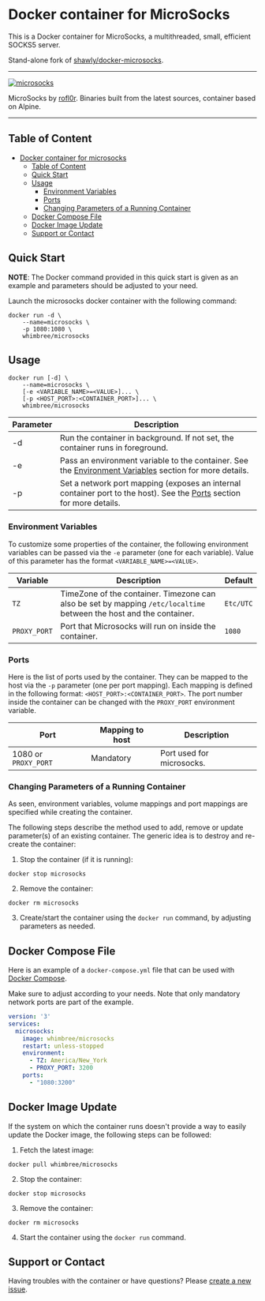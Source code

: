 # Docker container for MicroSocks

This is a Docker container for MicroSocks, a multithreaded, small, efficient SOCKS5 server.

Stand-alone fork of [shawly/docker-microsocks](https://github.com/shawly/docker-microsocks).

---

[![microsocks](https://dummyimage.com/400x110/ffffff/575757&text=MicroSocks)](https://github.com/rofl0r/microsocks)

MicroSocks by [rofl0r](https://github.com/rofl0r/microsocks). Binaries built from the latest sources, container based on Alpine.

---
## Table of Content

   * [Docker container for microsocks](#docker-container-for-microsocks)
      * [Table of Content](#table-of-content)
      * [Quick Start](#quick-start)
      * [Usage](#usage)
         * [Environment Variables](#environment-variables)
         * [Ports](#ports)
         * [Changing Parameters of a Running Container](#changing-parameters-of-a-running-container)
      * [Docker Compose File](#docker-compose-file)
      * [Docker Image Update](#docker-image-update)
      * [Support or Contact](#support-or-contact)

## Quick Start

**NOTE**: The Docker command provided in this quick start is given as an example
and parameters should be adjusted to your need.

Launch the microsocks docker container with the following command:
```
docker run -d \
    --name=microsocks \
    -p 1080:1080 \
    whimbree/microsocks
```

## Usage

```
docker run [-d] \
    --name=microsocks \
    [-e <VARIABLE_NAME>=<VALUE>]... \
    [-p <HOST_PORT>:<CONTAINER_PORT>]... \
    whimbree/microsocks
```
| Parameter | Description |
|-----------|-------------|
| -d        | Run the container in background.  If not set, the container runs in foreground. |
| -e        | Pass an environment variable to the container.  See the [Environment Variables](#environment-variables) section for more details. |
| -p        | Set a network port mapping (exposes an internal container port to the host).  See the [Ports](#ports) section for more details. |

### Environment Variables

To customize some properties of the container, the following environment
variables can be passed via the `-e` parameter (one for each variable).  Value
of this parameter has the format `<VARIABLE_NAME>=<VALUE>`.

| Variable       | Description                                  | Default |
|----------------|----------------------------------------------|---------|
|`TZ`| TimeZone of the container.  Timezone can also be set by mapping `/etc/localtime` between the host and the container. | `Etc/UTC` |
|`PROXY_PORT`| Port that Microsocks will run on inside the container. | `1080` |

### Ports

Here is the list of ports used by the container.  They can be mapped to the host
via the `-p` parameter (one per port mapping).  Each mapping is defined in the
following format: `<HOST_PORT>:<CONTAINER_PORT>`.  The port number inside the
container can be changed with the `PROXY_PORT` environment variable.

| Port | Mapping to host | Description |
|------|-----------------|-------------|
| 1080 or `PROXY_PORT` | Mandatory | Port used for microsocks. |

### Changing Parameters of a Running Container

As seen, environment variables, volume mappings and port mappings are specified
while creating the container.

The following steps describe the method used to add, remove or update
parameter(s) of an existing container.  The generic idea is to destroy and
re-create the container:

  1. Stop the container (if it is running):
```
docker stop microsocks
```
  2. Remove the container:
```
docker rm microsocks
```
  3. Create/start the container using the `docker run` command, by adjusting
     parameters as needed.

## Docker Compose File

Here is an example of a `docker-compose.yml` file that can be used with
[Docker Compose](https://docs.docker.com/compose/overview/).

Make sure to adjust according to your needs.  Note that only mandatory network
ports are part of the example.

```yaml
version: '3'
services:
  microsocks:
    image: whimbree/microsocks
    restart: unless-stopped
    environment:
      - TZ: America/New_York
      - PROXY_PORT: 3200
    ports:
      - "1080:3200"
```

## Docker Image Update

If the system on which the container runs doesn't provide a way to easily update
the Docker image, the following steps can be followed:

  1. Fetch the latest image:
```
docker pull whimbree/microsocks
```
  2. Stop the container:
```
docker stop microsocks
```
  3. Remove the container:
```
docker rm microsocks
```
  4. Start the container using the `docker run` command.

## Support or Contact

Having troubles with the container or have questions?  Please
[create a new issue].

[create a new issue]: https://github.com/whimbree/docker-microsocks/issues

